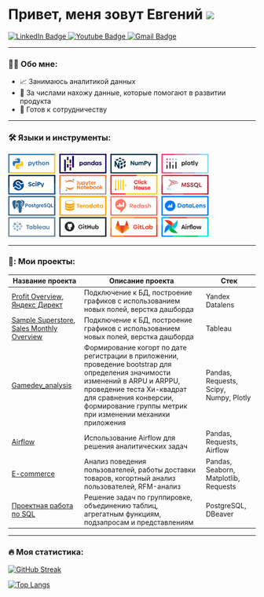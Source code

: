 <h1 align="left">
  Привет, меня зовут Евгений
  <img src="https://media.giphy.com/media/hvRJCLFzcasrR4ia7z/giphy.gif" width="15px"/>
</h1>

<div id="badges" align="left">
  <a href="https://t.me/Astahov_Evgeny">
    <img src="https://img.shields.io/badge/Telegram-blue?logo=telegram&logoColor=white" alt="LinkedIn Badge"/>
  </a>
  <a href="https://wa.me/79384296089">
    <img src="https://img.shields.io/badge/whatsapp-dark%20green?logo=whatsapp&logoColor=white" alt="Youtube Badge"/>
  </a>
  <a href=mailto:astahoff.evgeny@gmail.com>
    <img src="https://img.shields.io/badge/gmail-gray?logo=gmail&logoColor=rad" alt="Gmail Badge"/>
  </a>
</div>


---

### :man_technologist: Обо мне:

- :chart_with_upwards_trend: Занимаюсь аналитикой данных 
- 🔭 За числами нахожу данные, которые помогают в развитии продукта 
- 🤝 Готов к сотрудничеству 

---

### :hammer_and_wrench: Языки и инструменты:

<div>
  <img src="https://github.com/EugenyAstahov/Logo/blob/main/python.png" title="Python" alt="Python" width="96" height="40"/>&nbsp;
  <img src="https://github.com/EugenyAstahov/Logo/blob/main/pandas.png" title="Pandas" alt="Pandas" width="96" height="40"/>&nbsp;
  <img src="https://github.com/EugenyAstahov/Logo/blob/main/NumPy.png" title="Numpy" alt="Numpy" width="96" height="40"/>&nbsp;
  <img src="https://github.com/EugenyAstahov/Logo/blob/main/plotly.png" title="Plotly" alt="Plotly" width="96" height="40"/>&nbsp;
  <img src="https://github.com/EugenyAstahov/Logo/blob/main/SciPy.png" title="SciPy" alt="SciPy" width="96" height="40"/>&nbsp;
  <img src="https://github.com/EugenyAstahov/Logo/blob/main/jupyter.png" title="Jupyter Notebook" alt="Jupyter Notebook" width="96" height="40"/>&nbsp;
  <img src="https://github.com/EugenyAstahov/Logo/blob/main/ClickHouse.png" title="ClickHouse" alt="ClickHouse" width="96" height="40"/>&nbsp;
  <img src="https://github.com/EugenyAstahov/Logo/blob/main/MSSQL.png" title="MSSQL" alt="MSSQL" width="96" height="40"/>&nbsp;
  <img src="https://github.com/EugenyAstahov/Logo/blob/main/PostgreSQL.png" title="PostgreSQL" alt="PostgreSQL" width="96" height="40"/>&nbsp;
  <img src="https://github.com/EugenyAstahov/Logo/blob/main/Teradata.png" title="Teradata" alt="Teradata" width="96" height="40"/>&nbsp;
  <img src="https://github.com/EugenyAstahov/Logo/blob/main/Redash.png" title="Redash" alt="Redash" width="96" height="40"/>&nbsp;
  <img src="https://github.com/EugenyAstahov/Logo/blob/main/DataLens.png" title="DataLens" alt="DataLens" width="96" height="40"/>&nbsp;
  <img src="https://github.com/EugenyAstahov/Logo/blob/main/Tableau.png" title="Tableau" alt="Tableau" width="96" height="40"/>&nbsp;
  <img src="https://github.com/EugenyAstahov/Logo/blob/main/GitHub.png" title="GitHub" alt="GitHub" width="96" height="40"/>&nbsp;
  <img src="https://github.com/EugenyAstahov/Logo/blob/main/gitlab.png" title="GitLab" alt="GitLab" width="96" height="40"/>&nbsp;
  <img src="https://github.com/EugenyAstahov/Logo/blob/main/Airflow.png" title="Airflow" alt="Airflow" width="96" height="40"/>&nbsp  
</div>

---

### 📖: Мои проекты:

| Название проекта | Описание проекта | Стек |
| --- | --- | --- |
| [Profit Overview](https://datalens.yandex/vj1x1zmbmrwck), [Яндекс Директ](https://datalens.yandex/pevtgve3cpked) | Подключение к БД, построение графиков с использованием новых полей, верстка дашборда | Yandex Datalens |
| [Sample Superstore](https://public.tableau.com/app/profile/eugeny.astahov/viz/SampleSuperstore_17036217797190/SampleSuperstore), [Sales Monthly Overview](https://public.tableau.com/app/profile/eugeny.astahov/viz/KarpovDashboardv1nodash_17040177301330/SalesMonthlyOverview) | Подключение к БД, построение графиков с использованием новых полей, верстка дашборда | Tableau |
| [Gamedev_analysis](https://github.com/EugenyAstahov/Gamedev_analysis) | Формирование когорт по дате регистрации в приложении, проведение bootstrap для определения значимости изменений в ARPU и ARPPU, проведение теста Хи-квадрат для сравнения конверсии, формирование группы метрик при изменении механики приложения | Pandas, Requests, Scipy, Numpy, Plotly |
| [Airflow](https://github.com/EugenyAstahov/Airflow/tree/main) | Использование Airflow для решения аналитических задач | Pandas, Requests, Airflow |
| [E-commerce](https://github.com/EugenyAstahov/E-commerce/tree/main) | Анализ поведения пользователей, работы доставки товаров, когортный анализ пользователей, RFM-анализ | Pandas, Seaborn, Matplotlib, Requests |
| [Проектная работа по SQL](https://github.com/EugenyAstahov/SQL_avia/tree/main) | Решение задач по группировке, объединению таблиц, агрегатным функциям, подзапросам и представлениям | PostgreSQL, DBeaver |



---

### :fire: Моя статистика:

[![GitHub Streak](http://github-readme-streak-stats.herokuapp.com?user=EugenyAstahov&theme=dark&locale=ru)](https://git.io/streak-stats)

[![Top Langs](https://github-readme-stats.vercel.app/api/top-langs/?username=EugenyAstahov&locale=ru)](https://github.com/anuraghazra/github-readme-stats)

